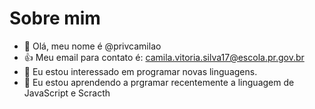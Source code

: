 # Sobre mim

- 👋 Olá, meu nome é @privcamilao
- :+1: Meu email para contato é: camila.vitoria.silva17@escola.pr.gov.br
-  👀 Eu estou interessado em programar novas linguagens.
- 🌱 Eu estou aprendendo a prgramar recentemente a linguagem de JavaScript e Scracth

<!---
privcamilao/privcamilao is a ✨ special ✨ repository because its `README.md` (this file) appears on your GitHub profile.
You can click the Preview link to take a look at your changes.
--->
